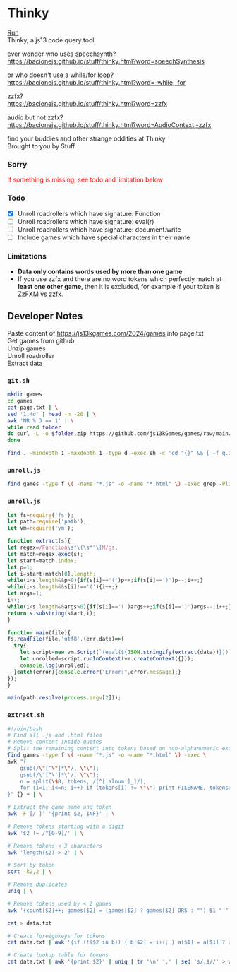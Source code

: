 # Thinky
[Run](https://bacionejs.github.io/stuff/thinky.html)  
Thinky, a js13 code query tool  

ever wonder who uses speechsynth?  
https://bacionejs.github.io/stuff/thinky.html?word=speechSynthesis  

or who doesn't use a while/for loop?  
https://bacionejs.github.io/stuff/thinky.html?word=-while,-for  

zzfx?  
https://bacionejs.github.io/stuff/thinky.html?word=zzfx  

audio but not zzfx?  
https://bacionejs.github.io/stuff/thinky.html?word=AudioContext,-zzfx  

find your buddies and other strange oddities at Thinky  
Brought to you by Stuff  

### Sorry
<span style="color: red;">If something is missing, see todo and limitation below</span>

### Todo
- [x] Unroll roadrollers which have signature: Function
- [ ] Unroll roadrollers which have signature: eval(r)
- [ ] Unroll roadrollers which have signature: document.write
- [ ] Include games which have special characters in their name

### Limitations
- **Data only contains words used by more than one game**
- If you use zzfx and there are no word tokens which perfectly match at **least one other game**, then it is excluded, for example if your token is ZzFXM vs zzfx.

## Developer Notes


Paste content of https://js13kgames.com/2024/games into page.txt  
Get games from github  
Unzip games  
Unroll roadroller  
Extract data  

### `git.sh`
```bash
mkdir games
cd games
cat page.txt | \
sed '1,4d' | head -n -20 | \
awk 'NR % 3 == 1' | \
while read folder
do curl -L -o $folder.zip https://github.com/js13kGames/games/raw/main/games/$folder/.src/g.zip
done

find . -mindepth 1 -maxdepth 1 -type d -exec sh -c 'cd "{}" && [ -f g.zip ] && unzip g.zip' \;
```

### `unroll.js`
```bash
find games -type f \( -name "*.js" -o -name "*.html" \) -exec grep -Plz 'Function\s*\(\s*"\[M' {} \; -exec sh -c 'node unroll.js "$1" > "$1.tmp" && mv "$1.tmp" "$1"' _ {} \;
```

### `unroll.js`
```js
let fs=require('fs');
let path=require('path');
let vm=require('vm');

function extract(s){
let regex=/Function\s*\(\s*"\[M/gs;
let match=regex.exec(s);
let start=match.index;
let p=1;
let i=start+match[0].length;
while(i<s.length&&p>0){if(s[i]=='(')p++;if(s[i]==')')p--;i++;}
while(i<s.length&&s[i]!=='('){i++;}
let args=1;
i++;
while(i<s.length&&args>0){if(s[i]=='(')args++;if(s[i]==')')args--;i++;}
return s.substring(start,i);
}

function main(file){
fs.readFile(file,'utf8',(err,data)=>{
  try{
    let script=new vm.Script(`(eval(${JSON.stringify(extract(data))}))`);
    let unrolled=script.runInContext(vm.createContext({}));
    console.log(unrolled);
  }catch(error){console.error("Error:",error.message);}
});
}

main(path.resolve(process.argv[2]));
```



### `extract.sh`
```bash
#!/bin/bash
# Find all .js and .html files
# Remove content inside quotes
# Split the remaining content into tokens based on non-alphanumeric except _
find games -type f \( -name "*.js" -o -name "*.html" \) -exec \
awk "{
    gsub(/\"[^\"]*\"/, \"\"); 
    gsub(/\'[^\']*\'/, \"\");
    n = split(\$0, tokens, /[^[:alnum:]_]/);
    for (i=1; i<=n; i++) if (tokens[i] != \"\") print FILENAME, tokens[i];
}" {} + | \

# Extract the game name and token
awk -F'[/ ]' '{print $2, $NF}' | \

# Remove tokens starting with a digit
awk '$2 !~ /^[0-9]/' | \

# Remove tokens < 3 characters
awk 'length($2) > 2' | \

# Sort by token
sort -k2,2 | \

# Remove duplicates
uniq | \

# Remove tokens used by < 2 games
awk '{count[$2]++; games[$2] = (games[$2] ? games[$2] ORS : "") $1 " " $2} END {for (word in count) if (count[word] > 1) print games[word]}' | \

cat > data.txt

# Create foreignkeys for tokens
cat data.txt | awk '{if (!($2 in b)) { b[$2] = i++; } a[$1] = a[$1] ? a[$1] "," b[$2] : $1 "," b[$2]; } END { for (k in a) print a[k] }' > games.txt

# Create lookup table for tokens
cat data.txt | awk '{print $2}' | uniq | tr '\n' ',' | sed 's/,$//' > words.txt

```








